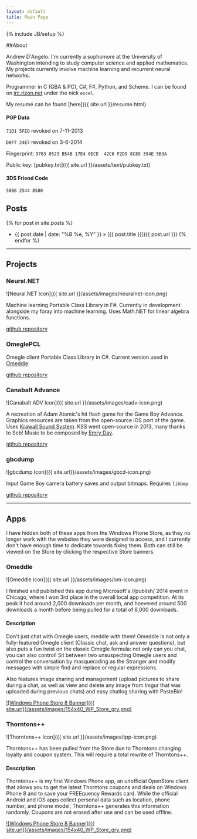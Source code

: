 ```yaml
---
layout: default
title: Main Page
---
```

{% include JB/setup %}

##About

Andrew D'Angelo: I'm currently a sophomore at the University of Washington intending to study computer science and applied mathematics. My projects currently involve machine learning and recurrent neural networks.

Programmer in C (GBA & PC), C#, F#, Python, and Scheme. I can be found on [irc.rizon.net](http://rizon.net) under the nick `excel`.

My resum&eacute; can be found [here]({{ site.url }}/resume.html)

#### PGP Data

`71D1 5FED` revoked on 7-11-2013

`D0F7 24E7` revoked on 3-6-2014

Fingerprint: `9763 0523 B54B 17E4 0ECE  42C6 F2D9 8C89 394E 5B3A`

Public key: [pubkey.txt]({{ site.url }}/assets/text/pubkey.txt)

#### 3DS Friend Code

`5086 2544 8580`

## Posts

{% for post in site.posts %}
  * {{ post.date | date: "%B %e, %Y" }} &raquo; [{{ post.title }}]({{ post.url }})
{% endfor %}

---

## Projects

### Neural.NET

![Neural.NET Icon]({{ site.url }}/assets/images/neuralnet-icon.png)

Machine learning Portable Class Library in F#. Currently in development alongside my foray into machine learning. Uses Math.NET for linear algebra functions.

[github repository](https://github.com/excelangue/Neural.NET)

### OmeglePCL

Omegle client Portable Class Library in C#. Current version used in [Omeddle](http://www.windowsphone.com/en-us/store/app/omeddle/e99fbcac-c908-43e0-87c0-2c69e394a466).

[github repository](https://github.com/excelangue/OmeglePCL)

### Canabalt Advance

![Canabalt ADV Icon]({{ site.url }}/assets/images/cadv-icon.png) 

A recreation of Adam Atomic's hit flash game for the Game Boy Advance. Graphics resources are taken from the open-source iOS port of the game. Uses [Krawall Sound System](https://github.com/sebknzl/krawall). KSS went open-source in 2013, many thanks to Seb! Music to be composed by [Emry Day](http://gplus.to/emry).

[github repository](https://github.com/excelangue/canabaltadv)

### gbcdump

![gbcdump Icon]({{ site.url}}/assets/images/gbcd-icon.png) 

Input Game Boy camera battery saves and output bitmaps. Requires `libbmp`

[github repository](https://github.com/excelangue/gbcdump)

---

## Apps

I have hidden both of these apps from the Windows Phone Store, as they no longer work with the websites they were designed to access, and I currently don't have enough time to dedicate towards fixing them. Both can still be viewed on the Store by clicking the respective Store banners.

### Omeddle

![Omeddle Icon]({{ site.url }}/assets/images/om-icon.png) 

I finished and published this app during Microsoft's //publish/ 2014 event in Chicago, where I won 3rd place in the overall local app competition. At its peak it had around 2,000 downloads per month, and hoevered around 500 downloads a month before being pulled for a total of 8,000 downloads.

#### Description

Don't just chat with Omegle users, meddle with them! Omeddle is not only a fully-featured Omegle client (Classic chat, ask and answer questions), but also puts a fun twist on the classic Omegle formula: not only can you chat, you can also control! Sit between two unsuspecting Omegle users and control the conversation by masquerading as the Stranger and modify messages with simple find and replace or regular expressions. 

Also features image sharing and management (upload pictures to share during a chat, as well as view and delete any image from Imgur that was uploaded during previous chats) and easy chatlog sharing with PasteBin!

[![Windows Phone Store 8 Banner]({{ site.url}}/assets/images/154x40_WP_Store_gry.png)](http://www.windowsphone.com/en-us/store/app/omeddle/e99fbcac-c908-43e0-87c0-2c69e394a466)

### Thorntons++

![Thorntons++ Icon]({{ site.url }}/assets/images/tpp-icon.png) 

Thorntons++ has been pulled from the Store due to Thorntons changing loyalty and coupon system. This will require a total rewrite of Thorntons++.

#### Description

Thorntons++ is my first Windows Phone app, an unofficial OpenStore client that allows you to get the latest Thorntons coupons and deals on Windows Phone 8 and to save your FREEquency Rewards card. While the official Android and iOS apps collect personal data such as location, phone number, and phone model, Thorntons++ generates this information randomly. Coupons are not erased after use and can be used offline.

[![Windows Phone Store 8 Banner]({{ site.url}}/assets/images/154x40_WP_Store_gry.png)](http://www.windowsphone.com/en-us/store/app/thorntons/3414a6e0-2f63-4697-88fe-ddd266ccc971)
